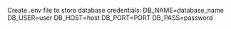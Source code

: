 Create .env file to store database credentials:
DB_NAME=database_name
DB_USER=user
DB_HOST=host
DB_PORT=PORT
DB_PASS=password
